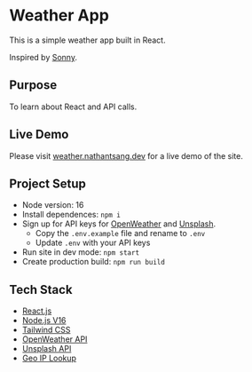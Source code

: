 # Weather App

This is a simple weather app built in React. 

Inspired by [Sonny](https://medium.com/sonny-sangha). 

## Purpose 

To learn about React and API calls. 

## Live Demo

Please visit [weather.nathantsang.dev](weather.nathantsang.dev) for a live demo of the site.

## Project Setup

- Node version: 16
- Install dependences: `npm i`
- Sign up for API keys for [OpenWeather](https://openweathermap.org/home/sign_up) and [Unsplash](https://unsplash.com/join).
  - Copy the `.env.example` file and rename to `.env`
  - Update `.env` with your API keys
- Run site in dev mode: `npm start`
- Create production build: `npm run build`

## Tech Stack

- [React.js](https://reactjs.org/)
- [Node.js V16](https://nodejs.org/dist/latest-v16.x/docs/api/)
- [Tailwind CSS](https://tailwindcss.com/)
- [OpenWeather API](https://openweathermap.org/api)
- [Unsplash API](https://unsplash.com/developers)
- [Geo IP Lookup](https://geoiplookup.io/)
